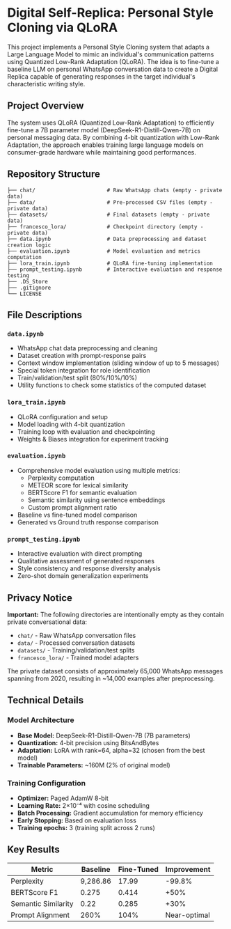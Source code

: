 # Digital Self-Replica: Personal Style Cloning via QLoRA

This project implements a Personal Style Cloning system that adapts a Large Language Model to mimic an individual's communication patterns using Quantized Low-Rank Adaptation (QLoRA). The idea is to fine-tune a baseline LLM on personal WhatsApp conversation data to create a Digital Replica capable of generating responses in the target individual's characteristic writing style.

## Project Overview

The system uses QLoRA (Quantized Low-Rank Adaptation) to efficiently fine-tune a 7B parameter model (DeepSeek-R1-Distill-Qwen-7B) on personal messaging data. By combining 4-bit quantization with Low-Rank Adaptation, the approach enables training large language models on consumer-grade hardware while maintaining good performances.

## Repository Structure
```
├── chat/                       # Raw WhatsApp chats (empty - private data)
├── data/                       # Pre-processed CSV files (empty - private data)
├── datasets/                   # Final datasets (empty - private data)
├── francesco_lora/             # Checkpoint directory (empty - private data)
├── data.ipynb                  # Data preprocessing and dataset creation logic
├── evaluation.ipynb            # Model evaluation and metrics computation
├── lora_train.ipynb            # QLoRA fine-tuning implementation
├── prompt_testing.ipynb        # Interactive evaluation and response testing
├── .DS_Store
├── .gitignore
└── LICENSE
```


## File Descriptions

### `data.ipynb`

- WhatsApp chat data preprocessing and cleaning  
- Dataset creation with prompt-response pairs  
- Context window implementation (sliding window of up to 5 messages)  
- Special token integration for role identification  
- Train/validation/test split (80%/10%/10%)
- Utility functions to check some statistics of the computed dataset

### `lora_train.ipynb`

- QLoRA configuration and setup  
- Model loading with 4-bit quantization  
- Training loop with evaluation and checkpointing  
- Weights & Biases integration for experiment tracking

### `evaluation.ipynb`

- Comprehensive model evaluation using multiple metrics:
  - Perplexity computation  
  - METEOR score for lexical similarity  
  - BERTScore F1 for semantic evaluation  
  - Semantic similarity using sentence embeddings  
  - Custom prompt alignment ratio  
- Baseline vs fine-tuned model comparison
- Generated vs Ground truth response comparison


### `prompt_testing.ipynb`

- Interactive evaluation with direct prompting  
- Qualitative assessment of generated responses  
- Style consistency and response diversity analysis
- Zero-shot domain generalization experiments  

## Privacy Notice

**Important:** The following directories are intentionally empty as they contain private conversational data:

- `chat/` - Raw WhatsApp conversation files  
- `data/` - Processed conversation datasets  
- `datasets/` - Training/validation/test splits  
- `francesco_lora/` - Trained model adapters  

The private dataset consists of approximately 65,000 WhatsApp messages spanning from 2020, resulting in ~14,000 examples after preprocessing.

## Technical Details

### Model Architecture

- **Base Model:** DeepSeek-R1-Distill-Qwen-7B (7B parameters)  
- **Quantization:** 4-bit precision using BitsAndBytes  
- **Adaptation:** LoRA with rank=64, alpha=32 (chosen from the best model)  
- **Trainable Parameters:** ~160M (2% of original model)

### Training Configuration

- **Optimizer:** Paged AdamW 8-bit  
- **Learning Rate:** 2×10⁻⁴ with cosine scheduling  
- **Batch Processing:** Gradient accumulation for memory efficiency  
- **Early Stopping:** Based on evaluation loss  
- **Training epochs:** 3 (training split across 2 runs)

## Key Results

| Metric               | Baseline | Fine-Tuned | Improvement        |
|----------------------|----------|------------|--------------------|
| Perplexity           | 9,286.86 | 17.99      | -99.8%             |
| BERTScore F1         | 0.275    | 0.414      | +50%               |
| Semantic Similarity  | 0.22     | 0.285      | +30%               |
| Prompt Alignment     | 260%     | 104%       | Near-optimal       |
